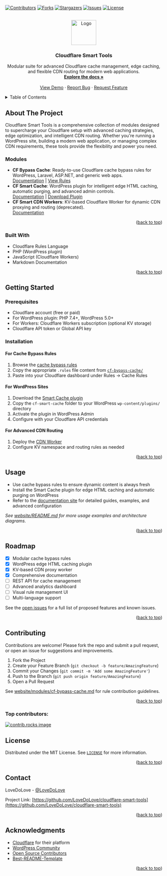 <!-- Improved compatibility of back to top link: See: https://github.com/othneildrew/Best-README-Template/pull/73 -->

<a id="readme-top"></a>

[![Contributors][contributors-shield]][contributors-url]
[![Forks][forks-shield]][forks-url]
[![Stargazers][stars-shield]][stars-url]
[![Issues][issues-shield]][issues-url]
[![License][license-shield]][license-url]

<br />
<div align="center">
  <a href="https://github.com/LoveDoLove/cloudflare-smart-tools">
    <img src="images/logo.png" alt="Logo" width="80" height="80">
  </a>
  <h3 align="center">Cloudflare Smart Tools</h3>
  <p align="center">
    Modular suite for advanced Cloudflare cache management, edge caching, and flexible CDN routing for modern web applications.
    <br />
    <a href="https://lovedolove.github.io/cloudflare-smart-tools/"><strong>Explore the docs »</strong></a>
    <br />
    <br />
    <a href="https://github.com/LoveDoLove/cloudflare-smart-tools">View Demo</a>
    &middot;
    <a href="https://github.com/LoveDoLove/cloudflare-smart-tools/issues/new?labels=bug&template=bug-report---.md">Report Bug</a>
    &middot;
    <a href="https://github.com/LoveDoLove/cloudflare-smart-tools/issues/new?labels=enhancement&template=feature-request---.md">Request Feature</a>
  </p>
</div>

<!-- TABLE OF CONTENTS -->
<details>
  <summary>Table of Contents</summary>
  <ol>
    <li>
      <a href="#about-the-project">About The Project</a>
      <ul>
        <li><a href="#built-with">Built With</a></li>
      </ul>
    </li>
    <li>
      <a href="#getting-started">Getting Started</a>
      <ul>
        <li><a href="#prerequisites">Prerequisites</a></li>
        <li><a href="#installation">Installation</a></li>
      </ul>
    </li>
    <li><a href="#usage">Usage</a></li>
    <li><a href="#roadmap">Roadmap</a></li>
    <li><a href="#contributing">Contributing</a></li>
    <li><a href="#license">License</a></li>
    <li><a href="#contact">Contact</a></li>
    <li><a href="#acknowledgments">Acknowledgments</a></li>
  </ol>
</details>

## About The Project

Cloudflare Smart Tools is a comprehensive collection of modules designed to supercharge your Cloudflare setup with advanced caching strategies, edge optimization, and intelligent CDN routing. Whether you're running a WordPress site, building a modern web application, or managing complex CDN requirements, these tools provide the flexibility and power you need.

### Modules

- **CF Bypass Cache**: Ready-to-use Cloudflare cache bypass rules for WordPress, Laravel, ASP.NET, and generic web apps.  
  [Documentation](website/modules/cf-bypass-cache.md) | [View Rules](cf-bypass-cache/)
- **CF Smart Cache**: WordPress plugin for intelligent edge HTML caching, automatic purging, and advanced admin controls.  
  [Documentation](website/modules/cf-smart-cache.md) | [Download Plugin](cf-smart-cache/)
- **CF Smart CDN Workers**: KV-based Cloudflare Worker for dynamic CDN proxying and routing (deprecated).  
  [Documentation](website/modules/cf-smart-cache-workers.md)

<p align="right">(<a href="#readme-top">back to top</a>)</p>

### Built With

- Cloudflare Rules Language
- PHP (WordPress plugin)
- JavaScript (Cloudflare Workers)
- Markdown Documentation

<p align="right">(<a href="#readme-top">back to top</a>)</p>

## Getting Started

### Prerequisites

- Cloudflare account (free or paid)
- For WordPress plugin: PHP 7.4+, WordPress 5.0+
- For Workers: Cloudflare Workers subscription (optional KV storage)
- Cloudflare API token or Global API key

### Installation

#### For Cache Bypass Rules

1. Browse the [cache bypass rules](website/modules/cf-bypass-cache.md)
2. Copy the appropriate `.rules` file content from [`cf-bypass-cache/`](cf-bypass-cache/)
3. Paste into your Cloudflare dashboard under Rules → Cache Rules

#### For WordPress Sites

1. Download the [Smart Cache plugin](cf-smart-cache/)
2. Copy the `cf-smart-cache` folder to your WordPress `wp-content/plugins/` directory
3. Activate the plugin in WordPress Admin
4. Configure with your Cloudflare API credentials

#### For Advanced CDN Routing

1. Deploy the [CDN Worker](cf-smart-cache-workers/)
2. Configure KV namespace and routing rules as needed

<p align="right">(<a href="#readme-top">back to top</a>)</p>

## Usage

- Use cache bypass rules to ensure dynamic content is always fresh
- Install the Smart Cache plugin for edge HTML caching and automatic purging on WordPress
- Refer to the [documentation site](https://lovedolove.github.io/cloudflare-smart-tools/) for detailed guides, examples, and advanced configuration

_See [website/README.md](website/README.md) for more usage examples and architecture diagrams._

<p align="right">(<a href="#readme-top">back to top</a>)</p>

## Roadmap

- [x] Modular cache bypass rules
- [x] WordPress edge HTML caching plugin
- [x] KV-based CDN proxy worker
- [x] Comprehensive documentation
- [ ] REST API for cache management
- [ ] Advanced analytics dashboard
- [ ] Visual rule management UI
- [ ] Multi-language support

See the [open issues](https://github.com/LoveDoLove/cloudflare-smart-tools/issues) for a full list of proposed features and known issues.

<p align="right">(<a href="#readme-top">back to top</a>)</p>

## Contributing

Contributions are welcome! Please fork the repo and submit a pull request, or open an issue for suggestions and improvements.

1. Fork the Project
2. Create your Feature Branch (`git checkout -b feature/AmazingFeature`)
3. Commit your Changes (`git commit -m 'Add some AmazingFeature'`)
4. Push to the Branch (`git push origin feature/AmazingFeature`)
5. Open a Pull Request

See [website/modules/cf-bypass-cache.md](website/modules/cf-bypass-cache.md#contribution-guidelines) for rule contribution guidelines.

<p align="right">(<a href="#readme-top">back to top</a>)</p>

### Top contributors:

<a href="https://github.com/LoveDoLove/cloudflare-smart-tools/graphs/contributors">
  <img src="https://contrib.rocks/image?repo=LoveDoLove/cloudflare-smart-tools" alt="contrib.rocks image" />
</a>

## License

Distributed under the MIT License. See [`LICENSE`](LICENSE) for more information.

<p align="right">(<a href="#readme-top">back to top</a>)</p>

## Contact

LoveDoLove - [@LoveDoLove](https://github.com/LoveDoLove)

Project Link: [https://github.com/LoveDoLove/cloudflare-smart-tools](https://github.com/LoveDoLove/cloudflare-smart-tools)

<p align="right">(<a href="#readme-top">back to top</a>)</p>

## Acknowledgments

- [Cloudflare](https://cloudflare.com) for their platform
- [WordPress Community](https://wordpress.org)
- [Open Source Contributors](https://github.com/LoveDoLove/cloudflare-smart-tools/graphs/contributors)
- [Best-README-Template](https://github.com/othneildrew/Best-README-Template)

<p align="right">(<a href="#readme-top">back to top</a>)</p>

<!-- MARKDOWN LINKS & IMAGES -->

[contributors-shield]: https://img.shields.io/github/contributors/LoveDoLove/cloudflare-smart-tools.svg?style=for-the-badge
[contributors-url]: https://github.com/LoveDoLove/cloudflare-smart-tools/graphs/contributors
[forks-shield]: https://img.shields.io/github/forks/LoveDoLove/cloudflare-smart-tools.svg?style=for-the-badge
[forks-url]: https://github.com/LoveDoLove/cloudflare-smart-tools/network/members
[stars-shield]: https://img.shields.io/github/stars/LoveDoLove/cloudflare-smart-tools.svg?style=for-the-badge
[stars-url]: https://github.com/LoveDoLove/cloudflare-smart-tools/stargazers
[issues-shield]: https://img.shields.io/github/issues/LoveDoLove/cloudflare-smart-tools.svg?style=for-the-badge
[issues-url]: https://github.com/LoveDoLove/cloudflare-smart-tools/issues
[license-shield]: https://img.shields.io/github/license/LoveDoLove/cloudflare-smart-tools.svg?style=for-the-badge
[license-url]: https://github.com/LoveDoLove/cloudflare-smart-tools/blob/main/LICENSE
[linkedin-shield]: https://img.shields.io/badge/-LinkedIn-black.svg?style=for-the-badge&logo=linkedin&colorB=555
[linkedin-url]: https://linkedin.com/in/
[product-screenshot]: images/logo.png
